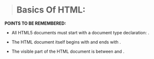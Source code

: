 > # Basics Of HTML:
__POINTS TO BE REMEMBERED:__

- All HTML5 documents must start with a document type declaration: <!DOCTYPE html>.

- The HTML document itself begins with <html> and ends with </html>.

- The visible part of the HTML document is between <body> and </body>.